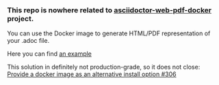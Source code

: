 ### This repo is nowhere related to [asciidoctor-web-pdf-docker](https://github.com/Mogztter/asciidoctor-web-pdf) project.

You can use the Docker image to generate HTML/PDF representation of your .adoc file.

Here you can find [an example](example)

This solution in definitely not production-grade, so it does not
close: [ Provide a docker image as an alternative install option #306 ](https://github.com/Mogztter/asciidoctor-web-pdf/issues/306)